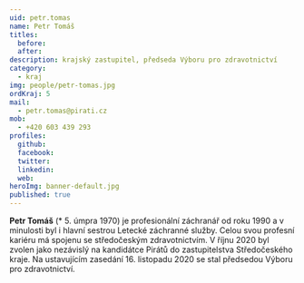 ```yaml
---
uid: petr.tomas
name: Petr Tomáš
titles:
  before: 
  after:
description: krajský zastupitel, předseda Výboru pro zdravotnictví
category:
  - kraj
img: people/petr-tomas.jpg
ordKraj: 5
mail:
  - petr.tomas@pirati.cz
mob:
  - +420 603 439 293
profiles:
  github:
  facebook:
  twitter: 
  linkedin: 
  web: 
heroImg: banner-default.jpg
published: true
---
```


**Petr Tomáš** (* 5. úmpra 1970) je profesionální záchranář od roku 1990 a v minulosti byl i hlavní sestrou Letecké záchranné služby. Celou svou profesní kariéru má spojenu se středočeským zdravotnictvím. V říjnu 2020 byl zvolen jako nezávislý na kandidátce Pirátů do zastupitelstva Středočeského kraje. Na ustavujícím zasedání 16. listopadu 2020 se stal předsedou Výboru pro zdravotnictví. 
